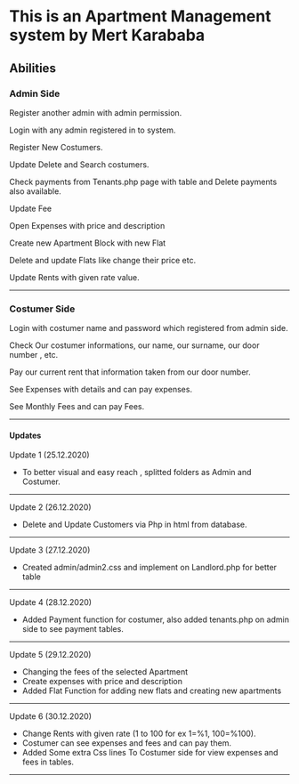 # This is an Apartment Management system by Mert Karababa



## Abilities

### Admin Side

Register another admin with admin permission.

Login with any admin registered in to system.

Register New Costumers. 

Update Delete and Search costumers.

Check payments from Tenants.php page with table and  Delete payments also available.

Update Fee

Open Expenses with price and description

Create new Apartment Block with new Flat

Delete and update Flats like change their price etc.

Update Rents with given rate value.



--------------------------------------------------------------------------------
### Costumer Side
Login with costumer name and password which registered from admin side. 

Check Our costumer informations, our name, our surname, our door number , etc.

Pay our current rent that information taken from our door number.

See Expenses with details and can pay expenses.

See Monthly Fees and can pay Fees. 




-------------------------------------------------------------------------------
#### Updates

Update 1   (25.12.2020)
- To better visual and easy reach , splitted folders as Admin and Costumer.
--------------------------------------------------------------------------------

Update 2 (26.12.2020)
- Delete and Update Customers via Php in html from database.
--------------------------------------------------------------------------------
Update 3 (27.12.2020)
- Created admin/admin2.css and implement on Landlord.php for better table
--------------------------------------------------------------------------------
Update 4 (28.12.2020)
- Added Payment function for costumer, also added tenants.php on admin side to see payment tables.

--------------------------------------------------------------------------------
Update 5 (29.12.2020)
- Changing the fees of the selected Apartment
- Create expenses with price and description
- Added Flat Function for adding new flats and creating new apartments 



--------------------------------------------------------------------------------

Update 6 (30.12.2020)
- Change Rents with given rate (1 to 100  for ex 1=%1, 100=%100).
- Costumer can see expenses and fees and can pay them.
- Added Some extra Css lines To Costumer side for view expenses and fees in tables.



--------------------------------------------------------------------------------
